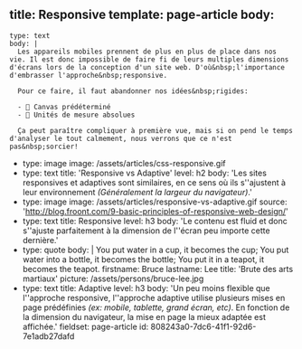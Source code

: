 title: Responsive
template: page-article
body:
  -
    type: text
    body: |
      Les appareils mobiles prennent de plus en plus de place dans nos vie. Il est donc impossible de faire fi de leurs multiples dimensions d'écrans lors de la conception d'un site web. D'où&nbsp;l'importance d'embrasser l'approche&nbsp;responsive.
      
      Pour ce faire, il faut abandonner nos idées&nbsp;rigides:
      
      - 🚫 Canvas prédéterminé
      - 🚫 Unités de mesure absolues
      
      Ça peut paraître compliquer à première vue, mais si on pend le temps d'analyser le tout calmement, nous verrons que ce n'est pas&nbsp;sorcier!
  -
    type: image
    image: /assets/articles/css-responsive.gif
  -
    type: text
    title: 'Responsive vs Adaptive'
    level: h2
    body: 'Les sites responsives et adaptives sont similaires, en ce sens où ils s''ajustent à leur environnement *(Généralement la largeur du&nbsp;navigateur)*.'
  -
    type: image
    image: /assets/articles/responsive-vs-adaptive.gif
    source: 'http://blog.froont.com/9-basic-principles-of-responsive-web-design/'
  -
    type: text
    title: Responsive
    level: h3
    body: 'Le contenu est fluid et donc s''ajuste parfaitement à la dimension de l''écran peu importe cette dernière.'
  -
    type: quote
    body: |
      You put water in a cup, it becomes the cup;
      You put water into a bottle, it becomes the bottle;
      You put it in a teapot, it becomes the teapot.
    firstname: Bruce
    lastname: Lee
    title: 'Brute des arts martiaux'
    picture: /assets/persons/bruce-lee.jpg
  -
    type: text
    title: Adaptive
    level: h3
    body: 'Un peu moins flexible que l''approche responsive, l''approche adaptive utilise plusieurs mises en page prédéfinies *(ex: mobile, tablette, grand écran, etc)*. En fonction de la dimension du navigateur, la mise en page la mieux adaptée est affichée.'
fieldset: page-article
id: 808243a0-7dc6-41f1-92d6-7e1adb27dafd
